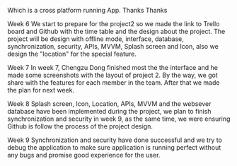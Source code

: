 Which is a cross platform running App. Thanks
Thanks


Week 6
  We start to prepare for the project2 so we made the link to Trello board and Github with the time table and the design about the project. The project will be design with offline mode, interface, database, synchronization, security, APIs, MVVM, Splash screen and Icon, also we design the "location" for the special feature.
  
  
Week 7
  In week 7, Chengzu Dong finished most the the interface and he made some screenshots with the layout of project 2. By the way, we got share with the features for each member in the team. After that we made the plan for next week.
  
  
Week 8
  Splash screen, Icon, Location, APIs, MVVM and the websever database have been implemented during the project, we plan to finish synchronization and security in week 9, as the same time, we were ensuring Github is follow the process of the project design.
  
  
Week 9
  Synchronization and security have done successful and we try to debug the application to make sure application is running perfect without any bugs and promise good experience for the user.
